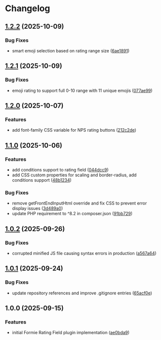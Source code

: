 # Changelog

## [1.2.2](https://github.com/LindemannRock/craft-formie-rating-field/compare/v1.2.1...v1.2.2) (2025-10-09)


### Bug Fixes

* smart emoji selection based on rating range size ([6ae1891](https://github.com/LindemannRock/craft-formie-rating-field/commit/6ae1891e0913c632fd9a1e194f4106e7caf883be))

## [1.2.1](https://github.com/LindemannRock/craft-formie-rating-field/compare/v1.2.0...v1.2.1) (2025-10-09)


### Bug Fixes

* emoji rating to support full 0-10 range with 11 unique emojis ([077ae99](https://github.com/LindemannRock/craft-formie-rating-field/commit/077ae99910c5cc1142ad0971e720f914177bfe22))

## [1.2.0](https://github.com/LindemannRock/craft-formie-rating-field/compare/v1.1.0...v1.2.0) (2025-10-07)


### Features

* add font-family CSS variable for NPS rating buttons ([212c2de](https://github.com/LindemannRock/craft-formie-rating-field/commit/212c2de0eb13818792fe1ff24884f63c5d79f7e2))

## [1.1.0](https://github.com/LindemannRock/craft-formie-rating-field/compare/v1.0.2...v1.1.0) (2025-10-06)


### Features

* add conditions support to rating field ([044dcc9](https://github.com/LindemannRock/craft-formie-rating-field/commit/044dcc944ff0954e2d627c56ca6915387abda907))
* add CSS custom properties for scaling and border-radius, add conditions support ([48b1234](https://github.com/LindemannRock/craft-formie-rating-field/commit/48b12346877b2214a9c52fe1e8b43db545dd5333))


### Bug Fixes

* remove getFrontEndInputHtml override and fix CSS to prevent error display issues ([3d489a0](https://github.com/LindemannRock/craft-formie-rating-field/commit/3d489a0bb6b8fedf2951fc677815b88271d88493))
* update PHP requirement to ^8.2 in composer.json ([91bb729](https://github.com/LindemannRock/craft-formie-rating-field/commit/91bb729229384dd37dec76f5f11a90cfdfc7fd22))

## [1.0.2](https://github.com/LindemannRock/craft-formie-rating-field/compare/v1.0.1...v1.0.2) (2025-09-26)


### Bug Fixes

* corrupted minified JS file causing syntax errors in production ([a567a64](https://github.com/LindemannRock/craft-formie-rating-field/commit/a567a64791259b730a67228878a901f7423623bd))

## [1.0.1](https://github.com/LindemannRock/craft-formie-rating-field/compare/v1.0.0...v1.0.1) (2025-09-24)


### Bug Fixes

* update repository references and improve .gitignore entries ([65acf0e](https://github.com/LindemannRock/craft-formie-rating-field/commit/65acf0eafa28c6e4e1d0729ce8fb2328d02a49f4))

## 1.0.0 (2025-09-15)


### Features

* initial Formie Rating Field plugin implementation ([ae0bda9](https://github.com/LindemannRock/formie-rating-field/commit/ae0bda901b95b7adef3c28efc29a7e65c3ec3734))
